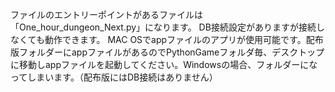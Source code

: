ファイルのエントリーポイントがあるファイルは「One_hour_dungeon_Next.py」になります。
DB接続設定がありますが接続しなくても動作できます。
MAC OSでappファイルのアプリが使用可能です。配布版フォルダーにappファイルがあるのでPythonGameフォルダ毎、デスクトップに移動しappファイルを起動してください。Windowsの場合、フォルダーになってしまいます。（配布版にはDB接続はありません）
